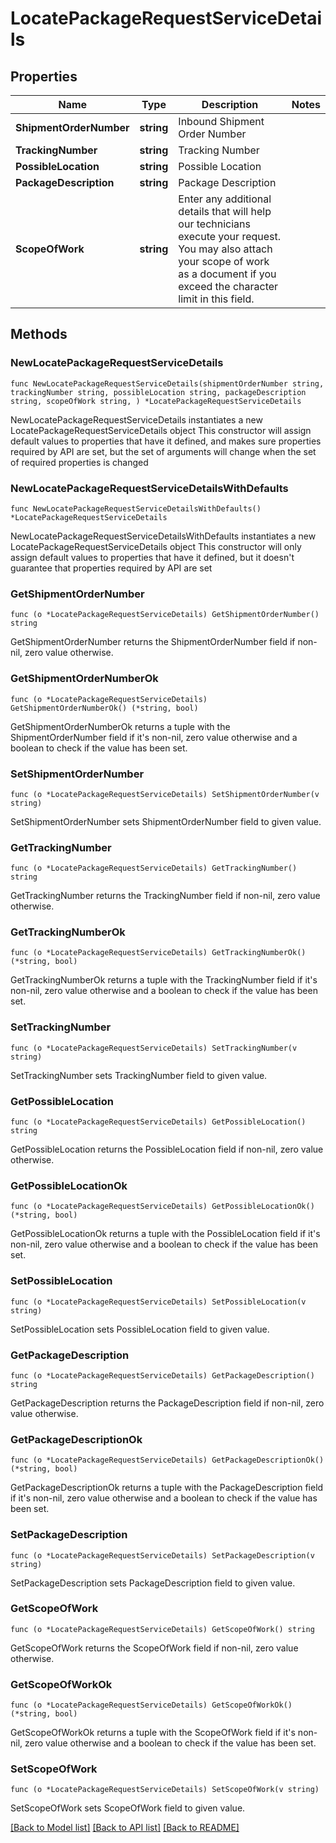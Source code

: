 # LocatePackageRequestServiceDetails

## Properties

Name | Type | Description | Notes
------------ | ------------- | ------------- | -------------
**ShipmentOrderNumber** | **string** | Inbound Shipment Order Number | 
**TrackingNumber** | **string** | Tracking Number | 
**PossibleLocation** | **string** | Possible Location | 
**PackageDescription** | **string** | Package Description | 
**ScopeOfWork** | **string** | Enter any additional details that will help our technicians execute your request. You may also attach your scope of work as a document if you exceed the character limit in this field. | 

## Methods

### NewLocatePackageRequestServiceDetails

`func NewLocatePackageRequestServiceDetails(shipmentOrderNumber string, trackingNumber string, possibleLocation string, packageDescription string, scopeOfWork string, ) *LocatePackageRequestServiceDetails`

NewLocatePackageRequestServiceDetails instantiates a new LocatePackageRequestServiceDetails object
This constructor will assign default values to properties that have it defined,
and makes sure properties required by API are set, but the set of arguments
will change when the set of required properties is changed

### NewLocatePackageRequestServiceDetailsWithDefaults

`func NewLocatePackageRequestServiceDetailsWithDefaults() *LocatePackageRequestServiceDetails`

NewLocatePackageRequestServiceDetailsWithDefaults instantiates a new LocatePackageRequestServiceDetails object
This constructor will only assign default values to properties that have it defined,
but it doesn't guarantee that properties required by API are set

### GetShipmentOrderNumber

`func (o *LocatePackageRequestServiceDetails) GetShipmentOrderNumber() string`

GetShipmentOrderNumber returns the ShipmentOrderNumber field if non-nil, zero value otherwise.

### GetShipmentOrderNumberOk

`func (o *LocatePackageRequestServiceDetails) GetShipmentOrderNumberOk() (*string, bool)`

GetShipmentOrderNumberOk returns a tuple with the ShipmentOrderNumber field if it's non-nil, zero value otherwise
and a boolean to check if the value has been set.

### SetShipmentOrderNumber

`func (o *LocatePackageRequestServiceDetails) SetShipmentOrderNumber(v string)`

SetShipmentOrderNumber sets ShipmentOrderNumber field to given value.


### GetTrackingNumber

`func (o *LocatePackageRequestServiceDetails) GetTrackingNumber() string`

GetTrackingNumber returns the TrackingNumber field if non-nil, zero value otherwise.

### GetTrackingNumberOk

`func (o *LocatePackageRequestServiceDetails) GetTrackingNumberOk() (*string, bool)`

GetTrackingNumberOk returns a tuple with the TrackingNumber field if it's non-nil, zero value otherwise
and a boolean to check if the value has been set.

### SetTrackingNumber

`func (o *LocatePackageRequestServiceDetails) SetTrackingNumber(v string)`

SetTrackingNumber sets TrackingNumber field to given value.


### GetPossibleLocation

`func (o *LocatePackageRequestServiceDetails) GetPossibleLocation() string`

GetPossibleLocation returns the PossibleLocation field if non-nil, zero value otherwise.

### GetPossibleLocationOk

`func (o *LocatePackageRequestServiceDetails) GetPossibleLocationOk() (*string, bool)`

GetPossibleLocationOk returns a tuple with the PossibleLocation field if it's non-nil, zero value otherwise
and a boolean to check if the value has been set.

### SetPossibleLocation

`func (o *LocatePackageRequestServiceDetails) SetPossibleLocation(v string)`

SetPossibleLocation sets PossibleLocation field to given value.


### GetPackageDescription

`func (o *LocatePackageRequestServiceDetails) GetPackageDescription() string`

GetPackageDescription returns the PackageDescription field if non-nil, zero value otherwise.

### GetPackageDescriptionOk

`func (o *LocatePackageRequestServiceDetails) GetPackageDescriptionOk() (*string, bool)`

GetPackageDescriptionOk returns a tuple with the PackageDescription field if it's non-nil, zero value otherwise
and a boolean to check if the value has been set.

### SetPackageDescription

`func (o *LocatePackageRequestServiceDetails) SetPackageDescription(v string)`

SetPackageDescription sets PackageDescription field to given value.


### GetScopeOfWork

`func (o *LocatePackageRequestServiceDetails) GetScopeOfWork() string`

GetScopeOfWork returns the ScopeOfWork field if non-nil, zero value otherwise.

### GetScopeOfWorkOk

`func (o *LocatePackageRequestServiceDetails) GetScopeOfWorkOk() (*string, bool)`

GetScopeOfWorkOk returns a tuple with the ScopeOfWork field if it's non-nil, zero value otherwise
and a boolean to check if the value has been set.

### SetScopeOfWork

`func (o *LocatePackageRequestServiceDetails) SetScopeOfWork(v string)`

SetScopeOfWork sets ScopeOfWork field to given value.



[[Back to Model list]](../README.md#documentation-for-models) [[Back to API list]](../README.md#documentation-for-api-endpoints) [[Back to README]](../README.md)


